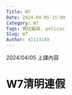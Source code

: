 ```yaml
---
Title: W7
Date: 2024-04-05 15:00
Category: W7
Tags: 網誌編寫, pelican
Slug: W7
Author: 41123149
---
```


2024/04/05 上課內容

<!-- PELICAN_END_SUMMARY -->

# W7清明連假
